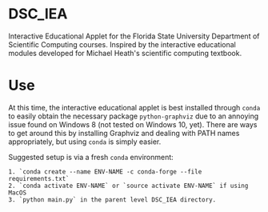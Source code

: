 # DSC_IEA
Interactive Educational Applet for the Florida State University Department of Scientific Computing courses. Inspired by the interactive educational modules developed for Michael Heath's scientific computing textbook.

# Use
At this time, the interactive educational applet is best installed through `conda` to easily obtain the necessary package `python-graphviz` due to an annoying issue found on Windows 8 (not tested on Windows 10, yet). There are ways to get around this by installing Graphviz and dealing with PATH names appropriately, but using `conda` is simply easier.

Suggested setup is via a fresh `conda` environment:

    1. `conda create --name ENV-NAME -c conda-forge --file requirements.txt`
    2. `conda activate ENV-NAME` or `source activate ENV-NAME` if using MacOS
    3. `python main.py` in the parent level DSC_IEA directory.
    
    
